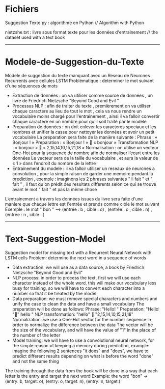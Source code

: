 # Fichiers 
Suggestion Texte.py : algorithme en Python // Algorithm with Python

nietzshe.txt : livre sous format texte pour les données d'entrainement // the dataset used with a text book

--------------------------

# Modele-de-Suggestion-du-Texte
Modele de suggestion du texte manquant avec un Reseau de Neurones Recurrents avec cellules LSTM
Problématique : determiner le mot suivant d'une séquences de mots
- Extraction de données : on va utiliser comme source de données , un livre de Friedrich Nietzsche "Beyond Good and Evil " 
- Processus NLP : afin de traiter du texte , premièrement on va utiliser chaque caractere au lieu de tout le mot , cela va nous rendre un vocabulaire moins chargé pour l'entrainement , ainsi il va falloir convertir chaque caractere en un nombre pour qu’il soit traité par le modele
- Preparation de données : on doit enlever les caracteres speciaux et les nombres et unifier la casse pour nettoyer les données et avoir un petit vocabulaire 
La preparation sera faite de la manière suivante : 
Phrase : « Bonjour ! »
Preparation : « Bonjour ! »  « bonjour »
Transformation NLP : « bonjour »  « 2,15,14,10,15,21,18 »
Normalisation : on utilise un vecteur One-Hot pour la sequence de nombre afin de normaliser l’ecart entre les données
Le vecteur sera de la taille du vocabulaire , et aura la valeur de « 1 » dans l’endroit du nombre de la lettre
- Entrainement du modele : il va falloir utiliser un reseaux de neurones a convolution , pour la simple raison de garder une memoire pendant la prediction , exemple : imaginons les 2 phrases suivantes " il fait " et " fait " , il faut qu'on prédit des resultats differents selon ce qui se trouve avant le mot " fait " et pas la même chose

L’entrainement a travers les données issues du livre sera faite d'une maniere que chaque lettre est l'entrée et prends comme cible
le mot suivant 
Exemple : le mot " bon " --> (entrée : b , cible : o) , (entrée : o , cible : n) , (entrée : n , cible : )

-----------------------------------------------

# Text-Suggestion-Model
Suggestion model for missing text with a Recurrent Neural Network with LSTM cells
Problem: determine the next word in a sequence of words
- Data extraction: we will use as a data source, a book by Friedrich Nietzsche "Beyond Good and Evil"
- NLP process: in order to process the text, first we will use each character instead of the whole word, this will make our vocabulary less busy for training, so we will have to convert each character into a number so that it be treated by the model
- Data preparation: we must remove special characters and numbers and unify the case to clean the data and have a small vocabulary
The preparation will be done as follows:
Phrase: "Hello! "
Preparation: "Hello! "" hello "
NLP transformation: "hello"  "2,15,14,10,15,21,18"
Normalization: we use a One-Hot vector for the number sequence in order to normalize the difference between the data
The vector will be the size of the vocabulary, and will have the value of "1" in the place of the number of the letter
- Model training: we will have to use a convolutional neural network, for the simple reason of keeping a memory during prediction, example: imagine the following 2 sentences "it does" and "does", we have to predict different results depending on what is before the word "done" and not the same thing

The training through the data from the book will be done in a way that each letter is the entry and target
the next word
Example: the word "bon" -> (entry: b, target: o), (entry: o, target: n), (entry: n, target:)























